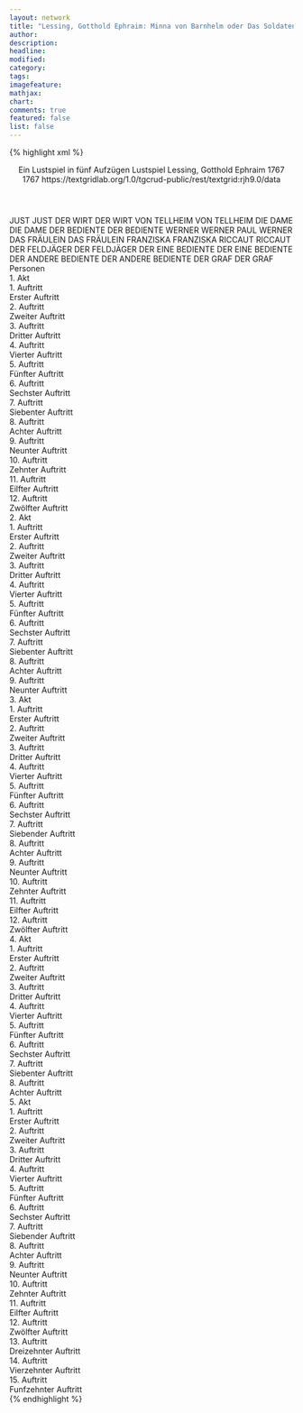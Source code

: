 ```yaml
---
layout: network
title: "Lessing, Gotthold Ephraim: Minna von Barnhelm oder Das Soldatenglück (1767)"
author:
description:
headline:
modified:
category:
tags:
imagefeature:
mathjax:
chart:
comments: true
featured: false
list: false
---
```

{% highlight xml %}
<?xml-model href="https://raw.githubusercontent.com/DLiNa/project/master/rules/lina.rnc"?><?xml-model href="https://raw.githubusercontent.com/DLiNa/project/master/rules/lina.sch"?>
<play xmlns="http://lina.digital">
  <header>
    <title>Minna von Barnhelm oder Das Soldatenglück</title>
    <subtitle>Ein Lustspiel in fünf Aufzügen</subtitle>
    <genretitle>Lustspiel</genretitle>
    <author>Lessing, Gotthold Ephraim</author>
    <date type="print" when="1767">1767</date>
    <date type="premiere" when="1767">1767</date>
    <date type="written"/>
    <source>https://textgridlab.org/1.0/tgcrud-public/rest/textgrid:rjh9.0/data</source>
  </header>
  <personae>
    <character>
      <name>JUST</name>
      <alias xml:id="just">
        <name>JUST</name>
      </alias>
    </character>
    <character>
      <name>DER WIRT</name>
      <alias xml:id="der_wirt">
        <name>DER WIRT</name>
      </alias>
    </character>
    <character>
      <name>VON TELLHEIM</name>
      <alias xml:id="von_tellheim">
        <name>VON TELLHEIM</name>
      </alias>
    </character>
    <character>
      <name>DIE DAME</name>
      <alias xml:id="die_dame">
        <name>DIE DAME</name>
      </alias>
    </character>
    <character>
      <name>DER BEDIENTE</name>
      <alias xml:id="der_bediente">
        <name>DER BEDIENTE</name>
      </alias>
    </character>
    <character>
      <name>WERNER</name>
      <alias xml:id="werner">
        <name>WERNER</name>
      </alias>
      <alias xml:id="paul_werner">
        <name>PAUL WERNER</name>
      </alias>
    </character>
    <character>
      <name>DAS FRÄULEIN</name>
      <alias xml:id="das_fräulein">
        <name>DAS FRÄULEIN</name>
      </alias>
    </character>
    <character>
      <name>FRANZISKA</name>
      <alias xml:id="franziska">
        <name>FRANZISKA</name>
      </alias>
    </character>
    <character>
      <name>RICCAUT</name>
      <alias xml:id="riccaut">
        <name>RICCAUT</name>
      </alias>
    </character>
    <character>
      <name>DER FELDJÄGER</name>
      <alias xml:id="der_feldjäger">
        <name>DER FELDJÄGER</name>
      </alias>
    </character>
    <character>
      <name>DER EINE BEDIENTE</name>
      <alias xml:id="der_eine_bediente">
        <name>DER EINE BEDIENTE</name>
      </alias>
    </character>
    <character>
      <name>DER ANDERE BEDIENTE</name>
      <alias xml:id="der_andere_bediente">
        <name>DER ANDERE BEDIENTE</name>
      </alias>
    </character>
    <character>
      <name>DER GRAF</name>
      <alias xml:id="der_graf">
        <name>DER GRAF</name>
      </alias>
    </character>
  </personae>
  <text>
    <div>
      <head>Personen</head>
    </div>
    <div>
      <head>1. Akt</head>
      <div>
        <head>1. Auftritt</head>
        <div>
          <head>Erster Auftritt</head>
          <sp who="#just">
            <amount n="1" unit="speech_acts"/>
            <amount n="86" unit="words"/>
            <amount n="440" unit="chars"/>
          </sp>
        </div>
      </div>
      <div>
        <head>2. Auftritt</head>
        <div>
          <head>Zweiter Auftritt</head>
          <sp who="#der_wirt">
            <amount n="22" unit="speech_acts"/>
            <amount n="497" unit="words"/>
            <amount n="13" unit="lines"/>
            <amount n="2622" unit="chars"/>
          </sp>
          <sp who="#just">
            <amount n="22" unit="speech_acts"/>
            <amount n="407" unit="words"/>
            <amount n="15" unit="lines"/>
            <amount n="2152" unit="chars"/>
          </sp>
        </div>
      </div>
      <div>
        <head>3. Auftritt</head>
        <div>
          <head>Dritter Auftritt</head>
          <sp who="#von_tellheim">
            <amount n="8" unit="speech_acts"/>
            <amount n="141" unit="words"/>
            <amount n="5" unit="lines"/>
            <amount n="729" unit="chars"/>
          </sp>
          <sp who="#just">
            <amount n="4" unit="speech_acts"/>
            <amount n="41" unit="words"/>
            <amount n="4" unit="lines"/>
            <amount n="178" unit="chars"/>
          </sp>
          <sp who="#der_wirt">
            <amount n="9" unit="speech_acts"/>
            <amount n="292" unit="words"/>
            <amount n="3" unit="lines"/>
            <amount n="1546" unit="chars"/>
          </sp>
        </div>
      </div>
      <div>
        <head>4. Auftritt</head>
        <div>
          <head>Vierter Auftritt</head>
          <sp who="#just">
            <amount n="12" unit="speech_acts"/>
            <amount n="179" unit="words"/>
            <amount n="8" unit="lines"/>
            <amount n="976" unit="chars"/>
          </sp>
          <sp who="#von_tellheim">
            <amount n="12" unit="speech_acts"/>
            <amount n="177" unit="words"/>
            <amount n="9" unit="lines"/>
            <amount n="944" unit="chars"/>
          </sp>
        </div>
      </div>
      <div>
        <head>5. Auftritt</head>
        <div>
          <head>Fünfter Auftritt</head>
          <sp who="#die_dame">
            <amount n="3" unit="speech_acts"/>
            <amount n="82" unit="words"/>
            <amount n="1" unit="lines"/>
            <amount n="462" unit="chars"/>
          </sp>
          <sp who="#von_tellheim">
            <amount n="3" unit="speech_acts"/>
            <amount n="21" unit="words"/>
            <amount n="3" unit="lines"/>
            <amount n="105" unit="chars"/>
          </sp>
        </div>
      </div>
      <div>
        <head>6. Auftritt</head>
        <div>
          <head>Sechster Auftritt</head>
          <sp who="#von_tellheim">
            <amount n="9" unit="speech_acts"/>
            <amount n="419" unit="words"/>
            <amount n="1" unit="lines"/>
            <amount n="2286" unit="chars"/>
          </sp>
          <sp who="#die_dame">
            <amount n="9" unit="speech_acts"/>
            <amount n="240" unit="words"/>
            <amount n="3" unit="lines"/>
            <amount n="1332" unit="chars"/>
          </sp>
        </div>
      </div>
      <div>
        <head>7. Auftritt</head>
        <div>
          <head>Siebenter Auftritt</head>
          <sp who="#von_tellheim">
            <amount n="1" unit="speech_acts"/>
            <amount n="38" unit="words"/>
            <amount n="236" unit="chars"/>
          </sp>
        </div>
      </div>
      <div>
        <head>8. Auftritt</head>
        <div>
          <head>Achter Auftritt</head>
          <sp who="#von_tellheim">
            <amount n="11" unit="speech_acts"/>
            <amount n="248" unit="words"/>
            <amount n="7" unit="lines"/>
            <amount n="1429" unit="chars"/>
          </sp>
          <sp who="#just">
            <amount n="11" unit="speech_acts"/>
            <amount n="434" unit="words"/>
            <amount n="5" unit="lines"/>
            <amount n="2259" unit="chars"/>
          </sp>
        </div>
      </div>
      <div>
        <head>9. Auftritt</head>
        <div>
          <head>Neunter Auftritt</head>
          <sp who="#der_bediente">
            <amount n="8" unit="speech_acts"/>
            <amount n="147" unit="words"/>
            <amount n="4" unit="lines"/>
            <amount n="797" unit="chars"/>
          </sp>
          <sp who="#just">
            <amount n="4" unit="speech_acts"/>
            <amount n="25" unit="words"/>
            <amount n="4" unit="lines"/>
            <amount n="120" unit="chars"/>
          </sp>
          <sp who="#von_tellheim">
            <amount n="3" unit="speech_acts"/>
            <amount n="55" unit="words"/>
            <amount n="1" unit="lines"/>
            <amount n="321" unit="chars"/>
          </sp>
        </div>
      </div>
      <div>
        <head>10. Auftritt</head>
        <div>
          <head>Zehnter Auftritt</head>
          <sp who="#von_tellheim">
            <amount n="3" unit="speech_acts"/>
            <amount n="127" unit="words"/>
            <amount n="2" unit="lines"/>
            <amount n="731" unit="chars"/>
          </sp>
          <sp who="#just">
            <amount n="2" unit="speech_acts"/>
            <amount n="10" unit="words"/>
            <amount n="2" unit="lines"/>
            <amount n="57" unit="chars"/>
          </sp>
        </div>
      </div>
      <div>
        <head>11. Auftritt</head>
        <div>
          <head>Eilfter Auftritt</head>
          <sp who="#just">
            <amount n="1" unit="speech_acts"/>
            <amount n="77" unit="words"/>
            <amount n="392" unit="chars"/>
          </sp>
        </div>
      </div>
      <div>
        <head>12. Auftritt</head>
        <div>
          <head>Zwölfter Auftritt</head>
          <sp who="#just">
            <amount n="19" unit="speech_acts"/>
            <amount n="227" unit="words"/>
            <amount n="15" unit="lines"/>
            <amount n="1202" unit="chars"/>
          </sp>
          <sp who="#werner">
            <amount n="19" unit="speech_acts"/>
            <amount n="560" unit="words"/>
            <amount n="12" unit="lines"/>
            <amount n="2991" unit="chars"/>
          </sp>
        </div>
      </div>
    </div>
    <div>
      <head>2. Akt</head>
      <div>
        <head>1. Auftritt</head>
        <div>
          <head>Erster Auftritt</head>
          <sp who="#das_fräulein">
            <amount n="17" unit="speech_acts"/>
            <amount n="330" unit="words"/>
            <amount n="11" unit="lines"/>
            <amount n="1853" unit="chars"/>
          </sp>
          <sp who="#franziska">
            <amount n="17" unit="speech_acts"/>
            <amount n="465" unit="words"/>
            <amount n="9" unit="lines"/>
            <amount n="2428" unit="chars"/>
          </sp>
        </div>
      </div>
      <div>
        <head>2. Auftritt</head>
        <div>
          <head>Zweiter Auftritt</head>
          <sp who="#der_wirt">
            <amount n="46" unit="speech_acts"/>
            <amount n="939" unit="words"/>
            <amount n="32" unit="lines"/>
            <amount n="5102" unit="chars"/>
          </sp>
          <sp who="#franziska">
            <amount n="19" unit="speech_acts"/>
            <amount n="366" unit="words"/>
            <amount n="15" unit="lines"/>
            <amount n="1909" unit="chars"/>
          </sp>
          <sp who="#das_fräulein">
            <amount n="36" unit="speech_acts"/>
            <amount n="480" unit="words"/>
            <amount n="31" unit="lines"/>
            <amount n="2591" unit="chars"/>
          </sp>
        </div>
      </div>
      <div>
        <head>3. Auftritt</head>
        <div>
          <head>Dritter Auftritt</head>
          <sp who="#das_fräulein">
            <amount n="2" unit="speech_acts"/>
            <amount n="190" unit="words"/>
            <amount n="1026" unit="chars"/>
          </sp>
          <sp who="#franziska">
            <amount n="1" unit="speech_acts"/>
            <amount n="14" unit="words"/>
            <amount n="1" unit="lines"/>
            <amount n="76" unit="chars"/>
          </sp>
        </div>
      </div>
      <div>
        <head>4. Auftritt</head>
        <div>
          <head>Vierter Auftritt</head>
          <sp who="#das_fräulein">
            <amount n="3" unit="speech_acts"/>
            <amount n="22" unit="words"/>
            <amount n="3" unit="lines"/>
            <amount n="112" unit="chars"/>
          </sp>
          <sp who="#der_wirt">
            <amount n="2" unit="speech_acts"/>
            <amount n="14" unit="words"/>
            <amount n="2" unit="lines"/>
            <amount n="89" unit="chars"/>
          </sp>
          <sp who="#franziska">
            <amount n="1" unit="speech_acts"/>
            <amount n="20" unit="words"/>
            <amount n="103" unit="chars"/>
          </sp>
        </div>
      </div>
      <div>
        <head>5. Auftritt</head>
        <div>
          <head>Fünfter Auftritt</head>
          <sp who="#das_fräulein">
            <amount n="3" unit="speech_acts"/>
            <amount n="51" unit="words"/>
            <amount n="1" unit="lines"/>
            <amount n="274" unit="chars"/>
          </sp>
          <sp who="#franziska">
            <amount n="2" unit="speech_acts"/>
            <amount n="41" unit="words"/>
            <amount n="1" unit="lines"/>
            <amount n="211" unit="chars"/>
          </sp>
        </div>
      </div>
      <div>
        <head>6. Auftritt</head>
        <div>
          <head>Sechster Auftritt</head>
          <sp who="#der_wirt">
            <amount n="4" unit="speech_acts"/>
            <amount n="88" unit="words"/>
            <amount n="3" unit="lines"/>
            <amount n="456" unit="chars"/>
          </sp>
          <sp who="#franziska">
            <amount n="6" unit="speech_acts"/>
            <amount n="42" unit="words"/>
            <amount n="6" unit="lines"/>
            <amount n="218" unit="chars"/>
          </sp>
          <sp who="#das_fräulein">
            <amount n="12" unit="speech_acts"/>
            <amount n="91" unit="words"/>
            <amount n="11" unit="lines"/>
            <amount n="498" unit="chars"/>
          </sp>
          <sp who="#just">
            <amount n="14" unit="speech_acts"/>
            <amount n="159" unit="words"/>
            <amount n="12" unit="lines"/>
            <amount n="862" unit="chars"/>
          </sp>
        </div>
      </div>
      <div>
        <head>7. Auftritt</head>
        <div>
          <head>Siebenter Auftritt</head>
          <sp who="#das_fräulein">
            <amount n="5" unit="speech_acts"/>
            <amount n="216" unit="words"/>
            <amount n="3" unit="lines"/>
            <amount n="1136" unit="chars"/>
          </sp>
          <sp who="#franziska">
            <amount n="4" unit="speech_acts"/>
            <amount n="52" unit="words"/>
            <amount n="3" unit="lines"/>
            <amount n="264" unit="chars"/>
          </sp>
        </div>
      </div>
      <div>
        <head>8. Auftritt</head>
        <div>
          <head>Achter Auftritt</head>
          <sp who="#von_tellheim">
            <amount n="4" unit="speech_acts"/>
            <amount n="41" unit="words"/>
            <amount n="4" unit="lines"/>
            <amount n="204" unit="chars"/>
          </sp>
          <sp who="#das_fräulein">
            <amount n="3" unit="speech_acts"/>
            <amount n="52" unit="words"/>
            <amount n="2" unit="lines"/>
            <amount n="260" unit="chars"/>
          </sp>
          <sp who="#franziska">
            <amount n="4" unit="speech_acts"/>
            <amount n="89" unit="words"/>
            <amount n="3" unit="lines"/>
            <amount n="484" unit="chars"/>
          </sp>
          <sp who="#der_wirt">
            <amount n="3" unit="speech_acts"/>
            <amount n="25" unit="words"/>
            <amount n="3" unit="lines"/>
            <amount n="114" unit="chars"/>
          </sp>
        </div>
      </div>
      <div>
        <head>9. Auftritt</head>
        <div>
          <head>Neunter Auftritt</head>
          <sp who="#das_fräulein">
            <amount n="20" unit="speech_acts"/>
            <amount n="484" unit="words"/>
            <amount n="11" unit="lines"/>
            <amount n="2646" unit="chars"/>
          </sp>
          <sp who="#von_tellheim">
            <amount n="19" unit="speech_acts"/>
            <amount n="424" unit="words"/>
            <amount n="15" unit="lines"/>
            <amount n="2200" unit="chars"/>
          </sp>
        </div>
      </div>
    </div>
    <div>
      <head>3. Akt</head>
      <div>
        <head>1. Auftritt</head>
        <div>
          <head>Erster Auftritt</head>
          <sp who="#just">
            <amount n="1" unit="speech_acts"/>
            <amount n="83" unit="words"/>
            <amount n="423" unit="chars"/>
          </sp>
        </div>
      </div>
      <div>
        <head>2. Auftritt</head>
        <div>
          <head>Zweiter Auftritt</head>
          <sp who="#franziska">
            <amount n="31" unit="speech_acts"/>
            <amount n="350" unit="words"/>
            <amount n="26" unit="lines"/>
            <amount n="1749" unit="chars"/>
          </sp>
          <sp who="#just">
            <amount n="31" unit="speech_acts"/>
            <amount n="606" unit="words"/>
            <amount n="18" unit="lines"/>
            <amount n="3293" unit="chars"/>
          </sp>
        </div>
      </div>
      <div>
        <head>3. Auftritt</head>
        <div>
          <head>Dritter Auftritt</head>
          <sp who="#franziska">
            <amount n="9" unit="speech_acts"/>
            <amount n="117" unit="words"/>
            <amount n="7" unit="lines"/>
            <amount n="609" unit="chars"/>
          </sp>
          <sp who="#der_wirt">
            <amount n="9" unit="speech_acts"/>
            <amount n="537" unit="words"/>
            <amount n="3" unit="lines"/>
            <amount n="2690" unit="chars"/>
          </sp>
        </div>
      </div>
      <div>
        <head>4. Auftritt</head>
        <div>
          <head>Vierter Auftritt</head>
          <sp who="#werner">
            <amount n="10" unit="speech_acts"/>
            <amount n="184" unit="words"/>
            <amount n="6" unit="lines"/>
            <amount n="978" unit="chars"/>
          </sp>
          <sp who="#franziska">
            <amount n="3" unit="speech_acts"/>
            <amount n="14" unit="words"/>
            <amount n="3" unit="lines"/>
            <amount n="83" unit="chars"/>
          </sp>
          <sp who="#der_wirt">
            <amount n="9" unit="speech_acts"/>
            <amount n="475" unit="words"/>
            <amount n="1" unit="lines"/>
            <amount n="2420" unit="chars"/>
          </sp>
        </div>
      </div>
      <div>
        <head>5. Auftritt</head>
        <div>
          <head>Fünfter Auftritt</head>
          <sp who="#werner">
            <amount n="11" unit="speech_acts"/>
            <amount n="352" unit="words"/>
            <amount n="4" unit="lines"/>
            <amount n="1927" unit="chars"/>
          </sp>
          <sp who="#franziska">
            <amount n="11" unit="speech_acts"/>
            <amount n="162" unit="words"/>
            <amount n="8" unit="lines"/>
            <amount n="876" unit="chars"/>
          </sp>
        </div>
      </div>
      <div>
        <head>6. Auftritt</head>
        <div>
          <head>Sechster Auftritt</head>
          <sp who="#paul_werner">
            <amount n="1" unit="speech_acts"/>
            <amount n="202" unit="words"/>
            <amount n="1053" unit="chars"/>
          </sp>
        </div>
      </div>
      <div>
        <head>7. Auftritt</head>
        <div>
          <head>Siebender Auftritt</head>
          <sp who="#von_tellheim">
            <amount n="27" unit="speech_acts"/>
            <amount n="535" unit="words"/>
            <amount n="18" unit="lines"/>
            <amount n="2849" unit="chars"/>
          </sp>
          <sp who="#werner">
            <amount n="26" unit="speech_acts"/>
            <amount n="960" unit="words"/>
            <amount n="12" unit="lines"/>
            <amount n="5165" unit="chars"/>
          </sp>
        </div>
      </div>
      <div>
        <head>8. Auftritt</head>
        <div>
          <head>Achter Auftritt</head>
          <sp who="#franziska">
            <amount n="1" unit="speech_acts"/>
            <amount n="34" unit="words"/>
            <amount n="189" unit="chars"/>
          </sp>
        </div>
      </div>
      <div>
        <head>9. Auftritt</head>
        <div>
          <head>Neunter Auftritt</head>
          <sp who="#von_tellheim">
            <amount n="9" unit="speech_acts"/>
            <amount n="64" unit="words"/>
            <amount n="8" unit="lines"/>
            <amount n="316" unit="chars"/>
          </sp>
          <sp who="#werner">
            <amount n="8" unit="speech_acts"/>
            <amount n="67" unit="words"/>
            <amount n="8" unit="lines"/>
            <amount n="375" unit="chars"/>
          </sp>
        </div>
      </div>
      <div>
        <head>10. Auftritt</head>
        <div>
          <head>Zehnter Auftritt</head>
          <sp who="#franziska">
            <amount n="19" unit="speech_acts"/>
            <amount n="424" unit="words"/>
            <amount n="12" unit="lines"/>
            <amount n="2325" unit="chars"/>
          </sp>
          <sp who="#von_tellheim">
            <amount n="22" unit="speech_acts"/>
            <amount n="272" unit="words"/>
            <amount n="16" unit="lines"/>
            <amount n="1461" unit="chars"/>
          </sp>
          <sp who="#werner">
            <amount n="7" unit="speech_acts"/>
            <amount n="59" unit="words"/>
            <amount n="7" unit="lines"/>
            <amount n="391" unit="chars"/>
          </sp>
        </div>
      </div>
      <div>
        <head>11. Auftritt</head>
        <div>
          <head>Eilfter Auftritt</head>
          <sp who="#franziska">
            <amount n="3" unit="speech_acts"/>
            <amount n="64" unit="words"/>
            <amount n="1" unit="lines"/>
            <amount n="374" unit="chars"/>
          </sp>
          <sp who="#werner">
            <amount n="2" unit="speech_acts"/>
            <amount n="88" unit="words"/>
            <amount n="1" unit="lines"/>
            <amount n="512" unit="chars"/>
          </sp>
        </div>
      </div>
      <div>
        <head>12. Auftritt</head>
        <div>
          <head>Zwölfter Auftritt</head>
          <sp who="#das_fräulein">
            <amount n="4" unit="speech_acts"/>
            <amount n="179" unit="words"/>
            <amount n="1" unit="lines"/>
            <amount n="981" unit="chars"/>
          </sp>
          <sp who="#franziska">
            <amount n="3" unit="speech_acts"/>
            <amount n="31" unit="words"/>
            <amount n="2" unit="lines"/>
            <amount n="169" unit="chars"/>
          </sp>
        </div>
      </div>
    </div>
    <div>
      <head>4. Akt</head>
      <div>
        <head>1. Auftritt</head>
        <div>
          <head>Erster Auftritt</head>
          <sp who="#franziska">
            <amount n="6" unit="speech_acts"/>
            <amount n="102" unit="words"/>
            <amount n="4" unit="lines"/>
            <amount n="557" unit="chars"/>
          </sp>
          <sp who="#das_fräulein">
            <amount n="6" unit="speech_acts"/>
            <amount n="142" unit="words"/>
            <amount n="2" unit="lines"/>
            <amount n="821" unit="chars"/>
          </sp>
        </div>
      </div>
      <div>
        <head>2. Auftritt</head>
        <div>
          <head>Zweiter Auftritt</head>
          <sp who="#riccaut">
            <amount n="33" unit="speech_acts"/>
            <amount n="1181" unit="words"/>
            <amount n="23" unit="lines"/>
            <amount n="6147" unit="chars"/>
          </sp>
          <sp who="#franziska">
            <amount n="5" unit="speech_acts"/>
            <amount n="45" unit="words"/>
            <amount n="5" unit="lines"/>
            <amount n="227" unit="chars"/>
          </sp>
          <sp who="#das_fräulein">
            <amount n="31" unit="speech_acts"/>
            <amount n="454" unit="words"/>
            <amount n="22" unit="lines"/>
            <amount n="2372" unit="chars"/>
          </sp>
        </div>
      </div>
      <div>
        <head>3. Auftritt</head>
        <div>
          <head>Dritter Auftritt</head>
          <sp who="#franziska">
            <amount n="6" unit="speech_acts"/>
            <amount n="250" unit="words"/>
            <amount n="1" unit="lines"/>
            <amount n="1370" unit="chars"/>
          </sp>
          <sp who="#das_fräulein">
            <amount n="6" unit="speech_acts"/>
            <amount n="227" unit="words"/>
            <amount n="3" unit="lines"/>
            <amount n="1252" unit="chars"/>
          </sp>
        </div>
      </div>
      <div>
        <head>4. Auftritt</head>
        <div>
          <head>Vierter Auftritt</head>
          <sp who="#franziska">
            <amount n="3" unit="speech_acts"/>
            <amount n="44" unit="words"/>
            <amount n="2" unit="lines"/>
            <amount n="255" unit="chars"/>
          </sp>
          <sp who="#das_fräulein">
            <amount n="4" unit="speech_acts"/>
            <amount n="67" unit="words"/>
            <amount n="2" unit="lines"/>
            <amount n="387" unit="chars"/>
          </sp>
          <sp who="#werner">
            <amount n="4" unit="speech_acts"/>
            <amount n="117" unit="words"/>
            <amount n="699" unit="chars"/>
          </sp>
        </div>
      </div>
      <div>
        <head>5. Auftritt</head>
        <div>
          <head>Fünfter Auftritt</head>
          <sp who="#das_fräulein">
            <amount n="4" unit="speech_acts"/>
            <amount n="93" unit="words"/>
            <amount n="2" unit="lines"/>
            <amount n="484" unit="chars"/>
          </sp>
          <sp who="#franziska">
            <amount n="3" unit="speech_acts"/>
            <amount n="109" unit="words"/>
            <amount n="2" unit="lines"/>
            <amount n="585" unit="chars"/>
          </sp>
        </div>
      </div>
      <div>
        <head>6. Auftritt</head>
        <div>
          <head>Sechster Auftritt</head>
          <sp who="#von_tellheim">
            <amount n="36" unit="speech_acts"/>
            <amount n="875" unit="words"/>
            <amount n="27" unit="lines"/>
            <amount n="4844" unit="chars"/>
          </sp>
          <sp who="#das_fräulein">
            <amount n="36" unit="speech_acts"/>
            <amount n="1740" unit="words"/>
            <amount n="13" unit="lines"/>
            <amount n="9484" unit="chars"/>
          </sp>
          <sp who="#franziska">
            <amount n="2" unit="speech_acts"/>
            <amount n="26" unit="words"/>
            <amount n="2" unit="lines"/>
            <amount n="123" unit="chars"/>
          </sp>
        </div>
      </div>
      <div>
        <head>7. Auftritt</head>
        <div>
          <head>Siebenter Auftritt</head>
          <sp who="#von_tellheim">
            <amount n="6" unit="speech_acts"/>
            <amount n="71" unit="words"/>
            <amount n="5" unit="lines"/>
            <amount n="372" unit="chars"/>
          </sp>
          <sp who="#franziska">
            <amount n="6" unit="speech_acts"/>
            <amount n="166" unit="words"/>
            <amount n="4" unit="lines"/>
            <amount n="908" unit="chars"/>
          </sp>
        </div>
      </div>
      <div>
        <head>8. Auftritt</head>
        <div>
          <head>Achter Auftritt</head>
          <sp who="#von_tellheim">
            <amount n="1" unit="speech_acts"/>
            <amount n="45" unit="words"/>
            <amount n="254" unit="chars"/>
          </sp>
        </div>
      </div>
    </div>
    <div>
      <head>5. Akt</head>
      <div>
        <head>1. Auftritt</head>
        <div>
          <head>Erster Auftritt</head>
          <sp who="#von_tellheim">
            <amount n="11" unit="speech_acts"/>
            <amount n="242" unit="words"/>
            <amount n="5" unit="lines"/>
            <amount n="1263" unit="chars"/>
          </sp>
          <sp who="#werner">
            <amount n="11" unit="speech_acts"/>
            <amount n="194" unit="words"/>
            <amount n="4" unit="lines"/>
            <amount n="1066" unit="chars"/>
          </sp>
        </div>
      </div>
      <div>
        <head>2. Auftritt</head>
        <div>
          <head>Zweiter Auftritt</head>
          <sp who="#von_tellheim">
            <amount n="1" unit="speech_acts"/>
            <amount n="70" unit="words"/>
            <amount n="375" unit="chars"/>
          </sp>
        </div>
      </div>
      <div>
        <head>3. Auftritt</head>
        <div>
          <head>Dritter Auftritt</head>
          <sp who="#franziska">
            <amount n="11" unit="speech_acts"/>
            <amount n="198" unit="words"/>
            <amount n="8" unit="lines"/>
            <amount n="1044" unit="chars"/>
          </sp>
          <sp who="#von_tellheim">
            <amount n="10" unit="speech_acts"/>
            <amount n="161" unit="words"/>
            <amount n="7" unit="lines"/>
            <amount n="838" unit="chars"/>
          </sp>
        </div>
      </div>
      <div>
        <head>4. Auftritt</head>
        <div>
          <head>Vierter Auftritt</head>
          <sp who="#von_tellheim">
            <amount n="1" unit="speech_acts"/>
            <amount n="98" unit="words"/>
            <amount n="544" unit="chars"/>
          </sp>
        </div>
      </div>
      <div>
        <head>5. Auftritt</head>
        <div>
          <head>Fünfter Auftritt</head>
          <sp who="#das_fräulein">
            <amount n="12" unit="speech_acts"/>
            <amount n="322" unit="words"/>
            <amount n="7" unit="lines"/>
            <amount n="1753" unit="chars"/>
          </sp>
          <sp who="#von_tellheim">
            <amount n="11" unit="speech_acts"/>
            <amount n="566" unit="words"/>
            <amount n="5" unit="lines"/>
            <amount n="3225" unit="chars"/>
          </sp>
          <sp who="#franziska">
            <amount n="4" unit="speech_acts"/>
            <amount n="22" unit="words"/>
            <amount n="4" unit="lines"/>
            <amount n="105" unit="chars"/>
          </sp>
        </div>
      </div>
      <div>
        <head>6. Auftritt</head>
        <div>
          <head>Sechster Auftritt</head>
          <sp who="#franziska">
            <amount n="2" unit="speech_acts"/>
            <amount n="31" unit="words"/>
            <amount n="1" unit="lines"/>
            <amount n="142" unit="chars"/>
          </sp>
          <sp who="#von_tellheim">
            <amount n="3" unit="speech_acts"/>
            <amount n="16" unit="words"/>
            <amount n="3" unit="lines"/>
            <amount n="69" unit="chars"/>
          </sp>
          <sp who="#der_feldjäger">
            <amount n="4" unit="speech_acts"/>
            <amount n="82" unit="words"/>
            <amount n="2" unit="lines"/>
            <amount n="472" unit="chars"/>
          </sp>
          <sp who="#das_fräulein">
            <amount n="1" unit="speech_acts"/>
            <amount n="11" unit="words"/>
            <amount n="1" unit="lines"/>
            <amount n="59" unit="chars"/>
          </sp>
        </div>
      </div>
      <div>
        <head>7. Auftritt</head>
        <div>
          <head>Siebender Auftritt</head>
          <sp who="#von_tellheim">
            <amount n="2" unit="speech_acts"/>
            <amount n="78" unit="words"/>
            <amount n="1" unit="lines"/>
            <amount n="418" unit="chars"/>
          </sp>
          <sp who="#das_fräulein">
            <amount n="1" unit="speech_acts"/>
            <amount n="10" unit="words"/>
            <amount n="1" unit="lines"/>
            <amount n="60" unit="chars"/>
          </sp>
        </div>
      </div>
      <div>
        <head>8. Auftritt</head>
        <div>
          <head>Achter Auftritt</head>
          <sp who="#der_wirt">
            <amount n="3" unit="speech_acts"/>
            <amount n="40" unit="words"/>
            <amount n="2" unit="lines"/>
            <amount n="195" unit="chars"/>
          </sp>
          <sp who="#franziska">
            <amount n="1" unit="speech_acts"/>
            <amount n="14" unit="words"/>
            <amount n="1" unit="lines"/>
            <amount n="74" unit="chars"/>
          </sp>
          <sp who="#das_fräulein">
            <amount n="2" unit="speech_acts"/>
            <amount n="27" unit="words"/>
            <amount n="2" unit="lines"/>
            <amount n="131" unit="chars"/>
          </sp>
        </div>
      </div>
      <div>
        <head>9. Auftritt</head>
        <div>
          <head>Neunter Auftritt</head>
          <sp who="#franziska">
            <amount n="1" unit="speech_acts"/>
            <amount n="15" unit="words"/>
            <amount n="1" unit="lines"/>
            <amount n="71" unit="chars"/>
          </sp>
          <sp who="#das_fräulein">
            <amount n="18" unit="speech_acts"/>
            <amount n="710" unit="words"/>
            <amount n="7" unit="lines"/>
            <amount n="4026" unit="chars"/>
          </sp>
          <sp who="#von_tellheim">
            <amount n="18" unit="speech_acts"/>
            <amount n="859" unit="words"/>
            <amount n="7" unit="lines"/>
            <amount n="4830" unit="chars"/>
          </sp>
        </div>
      </div>
      <div>
        <head>10. Auftritt</head>
        <div>
          <head>Zehnter Auftritt</head>
          <sp who="#just">
            <amount n="4" unit="speech_acts"/>
            <amount n="53" unit="words"/>
            <amount n="3" unit="lines"/>
            <amount n="286" unit="chars"/>
          </sp>
          <sp who="#von_tellheim">
            <amount n="7" unit="speech_acts"/>
            <amount n="132" unit="words"/>
            <amount n="4" unit="lines"/>
            <amount n="661" unit="chars"/>
          </sp>
          <sp who="#das_fräulein">
            <amount n="5" unit="speech_acts"/>
            <amount n="37" unit="words"/>
            <amount n="5" unit="lines"/>
            <amount n="203" unit="chars"/>
          </sp>
          <sp who="#franziska">
            <amount n="2" unit="speech_acts"/>
            <amount n="15" unit="words"/>
            <amount n="2" unit="lines"/>
            <amount n="83" unit="chars"/>
          </sp>
        </div>
      </div>
      <div>
        <head>11. Auftritt</head>
        <div>
          <head>Eilfter Auftritt</head>
          <sp who="#werner">
            <amount n="12" unit="speech_acts"/>
            <amount n="104" unit="words"/>
            <amount n="12" unit="lines"/>
            <amount n="497" unit="chars"/>
          </sp>
          <sp who="#von_tellheim">
            <amount n="10" unit="speech_acts"/>
            <amount n="59" unit="words"/>
            <amount n="10" unit="lines"/>
            <amount n="314" unit="chars"/>
          </sp>
          <sp who="#das_fräulein">
            <amount n="2" unit="speech_acts"/>
            <amount n="98" unit="words"/>
            <amount n="496" unit="chars"/>
          </sp>
          <sp who="#franziska">
            <amount n="2" unit="speech_acts"/>
            <amount n="11" unit="words"/>
            <amount n="2" unit="lines"/>
            <amount n="48" unit="chars"/>
          </sp>
        </div>
      </div>
      <div>
        <head>12. Auftritt</head>
        <div>
          <head>Zwölfter Auftritt</head>
          <sp who="#der_eine_bediente">
            <amount n="1" unit="speech_acts"/>
            <amount n="9" unit="words"/>
            <amount n="1" unit="lines"/>
            <amount n="46" unit="chars"/>
          </sp>
          <sp who="#der_andere_bediente">
            <amount n="1" unit="speech_acts"/>
            <amount n="8" unit="words"/>
            <amount n="1" unit="lines"/>
            <amount n="30" unit="chars"/>
          </sp>
          <sp who="#franziska">
            <amount n="2" unit="speech_acts"/>
            <amount n="29" unit="words"/>
            <amount n="1" unit="lines"/>
            <amount n="151" unit="chars"/>
          </sp>
          <sp who="#das_fräulein">
            <amount n="11" unit="speech_acts"/>
            <amount n="255" unit="words"/>
            <amount n="6" unit="lines"/>
            <amount n="1336" unit="chars"/>
          </sp>
          <sp who="#von_tellheim">
            <amount n="10" unit="speech_acts"/>
            <amount n="147" unit="words"/>
            <amount n="8" unit="lines"/>
            <amount n="716" unit="chars"/>
          </sp>
        </div>
      </div>
      <div>
        <head>13. Auftritt</head>
        <div>
          <head>Dreizehnter Auftritt</head>
          <sp who="#der_graf">
            <amount n="8" unit="speech_acts"/>
            <amount n="189" unit="words"/>
            <amount n="5" unit="lines"/>
            <amount n="1055" unit="chars"/>
          </sp>
          <sp who="#das_fräulein">
            <amount n="7" unit="speech_acts"/>
            <amount n="65" unit="words"/>
            <amount n="7" unit="lines"/>
            <amount n="315" unit="chars"/>
          </sp>
          <sp who="#von_tellheim">
            <amount n="2" unit="speech_acts"/>
            <amount n="29" unit="words"/>
            <amount n="1" unit="lines"/>
            <amount n="161" unit="chars"/>
          </sp>
          <sp who="#der_wirt">
            <amount n="1" unit="speech_acts"/>
            <amount n="11" unit="words"/>
            <amount n="1" unit="lines"/>
            <amount n="65" unit="chars"/>
          </sp>
        </div>
      </div>
      <div>
        <head>14. Auftritt</head>
        <div>
          <head>Vierzehnter Auftritt</head>
          <sp who="#von_tellheim">
            <amount n="4" unit="speech_acts"/>
            <amount n="106" unit="words"/>
            <amount n="2" unit="lines"/>
            <amount n="577" unit="chars"/>
          </sp>
          <sp who="#werner">
            <amount n="3" unit="speech_acts"/>
            <amount n="47" unit="words"/>
            <amount n="2" unit="lines"/>
            <amount n="247" unit="chars"/>
          </sp>
        </div>
      </div>
      <div>
        <head>15. Auftritt</head>
        <div>
          <head>Funfzehnter Auftritt</head>
          <sp who="#franziska">
            <amount n="7" unit="speech_acts"/>
            <amount n="66" unit="words"/>
            <amount n="6" unit="lines"/>
            <amount n="335" unit="chars"/>
          </sp>
          <sp who="#werner">
            <amount n="7" unit="speech_acts"/>
            <amount n="107" unit="words"/>
            <amount n="5" unit="lines"/>
            <amount n="586" unit="chars"/>
          </sp>
        </div>
      </div>
    </div>
  </text>
</play>
{% endhighlight %}